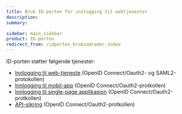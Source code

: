 ```yaml
---
title: Bruk ID-porten for innlogging til webtjenester
description:
summary:

sidebar: main_sidebar
product: ID-porten
redirect_from: /idporten_bruksomrader_index
---
```


ID-porten støtter følgende tjenester:

- [Innlogging til web-tjeneste]({{site.baseurl}}/docs/ID-porten/oidc/oidc_guide_idporten) (OpenID Connect/Oauth2- og SAML2-protokollen)
- [Innlogging til mobil-app]({{site.baseurl}}/docs/ID-porten/oidc/oidc_auth_app) (OpenID Connect/Oauth2-protkollen)
- [Innlogging til single-page applikasjon]({{site.baseurl}}/docs/ID-porten/oidc/oidc_auth_spa) (OpenID Connect/Oauth2-protkollen)
- [API-sikring]({{site.baseurl}}/docs/ID-porten/oidc/oidc_auth_oauth2) (OpenID Connect/Oauth2-protkollen)

